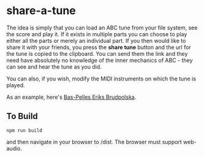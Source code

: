 # share-a-tune

The idea is simply that you can load an ABC tune from your file system, see the score and play it.  If it exists in multiple parts you can choose to play either all the parts or merely an individual part.  If you then would like to share it with your friends, you press the __share tune__ button and the url for the tune is copied to the clipboard.  You can send them the link and they need have absolutely no knowledge of the inner mechanics of ABC - they can see and hear the tune as you did.

You can also, if you wish, modify the MIDI instruments on which the tune is played.

As an example, here's [Bas-Pelles Eriks Brudpolska](https://tunebank.org.uk:8605/?abc=BoLgBAjAsAUAKuAQgQwM4FoAKBTANr7VMAUQCcBLAayMVIFcATABwHtdVLlYBlcAEVLI6TAHZcYAJXCt2nWAFlwAZgD0AFlgBFcBHUBeCBACssADI6VEAGywA0uACC85ACsWpWADVwAJlgAfRx8AYx8wUMRgsAZgxAcwfzAAMzUwAG8kgF9sJIBzJLBsVMSHHzTgzIYwmLjo2PjEyIZsOtqAcQAxYj4EgLAAYSUoiKiahuTUjOy8gqKEsFLYhc7iMC6%2BfoSIMEQAGn6%2BVb4fboHUkH8wvYOjk57Bgd6YQJIHYPjsN-jiL-niNsQbUKAKB-0B8wcuz4HR6DmhsKhMIh%2B2Imwc-VRCxRm38fUh8KxBI6nTCJWxWIxm2IXVJA2uPW61IWJ1p9NupweFy8OgCQVC4R8kVa4xS6SyOXyhWKzPKlWq9WF8zaDiFcU6JA2eyeZKGAqFY3moqmEtm0uwPmQuWS2Biiv822VqpCiAW50uYEdUUQzoWSgavIWwWwUWQQaib2DSsQ2BduWjLoBMfm0IcHWiHVTYBTacSGIcq2CP1WedWuOeWYzaezCzitJLAyLNdK8zSiEyDkd4SahR8zcSnp2PocSjAXOesCAA). 


## To Build

    npm run build

and then navigate in your browser to /dist.  The browser must support web-audio.